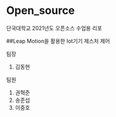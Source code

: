 # Open_source

단국대학교 2021년도 오픈소스 수업용 리포

##Leap Motion을 활용한 Iot기기 제스처 제어


팀장
1. 김동현

팀원
1. 권혁준
2. 송준섭
3. 이중호
